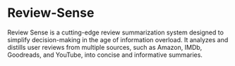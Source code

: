 # Review-Sense
Review Sense is a cutting-edge review summarization system designed to simplify decision-making in the age of information overload. It analyzes and distills user reviews from multiple sources, such as Amazon, IMDb, Goodreads, and YouTube, into concise and informative summaries.
